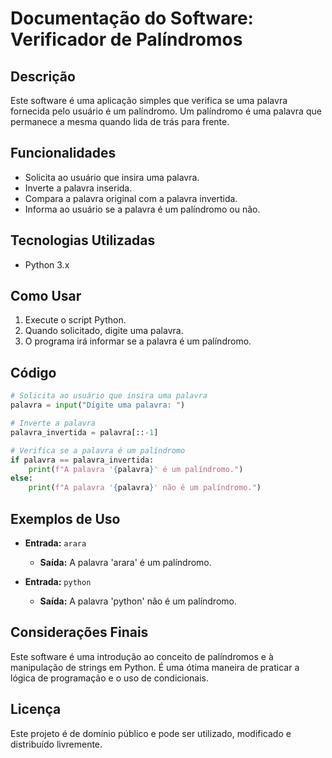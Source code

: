 # Documentação do Software: Verificador de Palíndromos

## Descrição
Este software é uma aplicação simples que verifica se uma palavra fornecida pelo usuário é um palíndromo. Um palíndromo é uma palavra que permanece a mesma quando lida de trás para frente.

## Funcionalidades
- Solicita ao usuário que insira uma palavra.
- Inverte a palavra inserida.
- Compara a palavra original com a palavra invertida.
- Informa ao usuário se a palavra é um palíndromo ou não.

## Tecnologias Utilizadas
- Python 3.x

## Como Usar
1. Execute o script Python.
2. Quando solicitado, digite uma palavra.
3. O programa irá informar se a palavra é um palíndromo.

## Código
```python
# Solicita ao usuário que insira uma palavra
palavra = input("Digite uma palavra: ")

# Inverte a palavra
palavra_invertida = palavra[::-1]

# Verifica se a palavra é um palíndromo
if palavra == palavra_invertida:
    print(f"A palavra '{palavra}' é um palíndromo.")
else:
    print(f"A palavra '{palavra}' não é um palíndromo.")
```

## Exemplos de Uso
- **Entrada:** `arara`
  - **Saída:** A palavra 'arara' é um palíndromo.
  
- **Entrada:** `python`
  - **Saída:** A palavra 'python' não é um palíndromo.

## Considerações Finais
Este software é uma introdução ao conceito de palíndromos e à manipulação de strings em Python. É uma ótima maneira de praticar a lógica de programação e o uso de condicionais.

## Licença
Este projeto é de domínio público e pode ser utilizado, modificado e distribuído livremente.